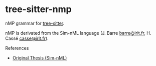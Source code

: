 # tree-sitter-nmp

nMP grammar for [tree-sitter](https://github.com/tree-sitter/tree-sitter).

nMP is derivated from the Sim-nML language
(J. Barre <barre@irit.fr>, H. Cassé <casse@irit.fr>).

References

* [Original Thesis (Sim-nML)](https://www.cse.iitk.ac.in/users/moona/students/9611123.pdf/)
